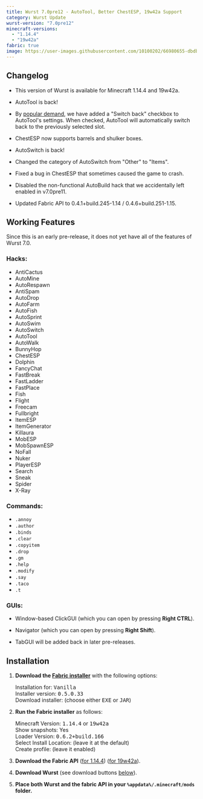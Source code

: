 ```yaml
---
title: Wurst 7.0pre12 - AutoTool, Better ChestESP, 19w42a Support
category: Wurst Update
wurst-version: "7.0pre12"
minecraft-versions:
  - "1.14.4"
  - "19w42a"
fabric: true
image: https://user-images.githubusercontent.com/10100202/66980655-dbdbbf00-f0b1-11e9-8d62-137ed83044de.jpg
---
```

## Changelog

- This version of Wurst is available for Minecraft 1.14.4 and 19w42a.

- AutoTool is back!

- By [popular demand](https://www.reddit.com/r/WurstClient/comments/dh96z3/suggestion_autotool_option_for_switching_back/), we have added a "Switch back" checkbox to AutoTool's settings. When checked, AutoTool will automatically switch back to the previously selected slot.

- ChestESP now supports barrels and shulker boxes.

- AutoSwitch is back!

- Changed the category of AutoSwitch from "Other" to "Items".

- Fixed a bug in ChestESP that sometimes caused the game to crash.

- Disabled the non-functional AutoBuild hack that we accidentally left enabled in v7.0pre11.

- Updated Fabric API to 0.4.1+build.245-1.14 / 0.4.6+build.251-1.15.

## Working Features

Since this is an early pre-release, it does not yet have all of the features of Wurst 7.0.

### Hacks:

- AntiCactus
- AutoMine
- AutoRespawn
- AntiSpam
- AutoDrop
- AutoFarm
- AutoFish
- AutoSprint
- AutoSwim
- AutoSwitch
- AutoTool
- AutoWalk
- BunnyHop
- ChestESP
- Dolphin
- FancyChat
- FastBreak
- FastLadder
- FastPlace
- Fish
- Flight
- Freecam
- Fullbright
- ItemESP
- ItemGenerator
- Killaura
- MobESP
- MobSpawnESP
- NoFall
- Nuker
- PlayerESP
- Search
- Sneak
- Spider
- X-Ray

### Commands:

- `.annoy`
- `.author`
- `.binds`
- `.clear`
- `.copyitem`
- `.drop`
- `.gm`
- `.help`
- `.modify`
- `.say`
- `.taco`
- `.t`

### GUIs:

- Window-based ClickGUI (which you can open by pressing **Right CTRL**).

- Navigator (which you can open by pressing **Right Shift**).

- TabGUI will be added back in later pre-releases.

## Installation

1. **Download the <a href="https://fabricmc.net/use/" target="_blank" rel="nofollow">Fabric installer</a>** with the following options:

   Installation for: <kbd>Vanilla</kbd>  
   Installer version: <kbd>0.5.0.33</kbd>  
   Download installer: (choose either <kbd>EXE</kbd> or <kbd>JAR</kbd>)

1. **Run the Fabric installer** as follows:

   Minecraft Version: <kbd>1.14.4</kbd> or <kbd>19w42a</kbd>  
   Show snapshots: Yes  
   Loader Version: <kbd>0.6.2+build.166</kbd>  
   Select Install Location: (leave it at the default)  
   Create profile: (leave it enabled)

1. **Download the Fabric API** (<a href="https://www.curseforge.com/minecraft/mc-mods/fabric-api/files/2810785" target="_blank" rel="nofollow">for 1.14.4</a>) (<a href="https://www.curseforge.com/minecraft/mc-mods/fabric-api/files/2810786" target="_blank" rel="nofollow">for 19w42a</a>).

1. **Download Wurst** (see download buttons [below](#downloads)).

1. **Place both Wurst and the fabric API in your `%appdata%/.minecraft/mods` folder.**
